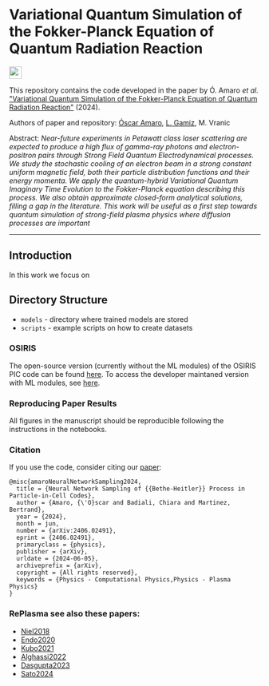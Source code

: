 Variational Quantum Simulation of the Fokker-Planck Equation of Quantum Radiation Reaction
=============================================================================================================================

<a href="https://arxiv.org/abs/2406.02491" style='vertical-align:middle; display:inline;'><img
							src="https://img.shields.io/badge/plasm--ph-arXiv%3A2406.02491-B31B1B.svg" class="plain" style="height:25px;" /></a>

This repository contains the code developed in the paper by Ó. Amaro _et al._ ["Variational Quantum Simulation of the Fokker-Planck Equation of Quantum Radiation Reaction"](https://arxiv.org/abs/2406.02491) (2024).

Authors of paper and repository: [Óscar Amaro](https://github.com/OsAmaro), [L. Gamiz](https://github.com/linigoga), M. Vranic

Abstract: _Near-future experiments in Petawatt class laser scattering are expected to produce a high flux of gamma-ray photons and electron-positron pairs through Strong Field Quantum Electrodynamical processes. We study the stochastic cooling of an electron beam in a strong constant uniform magnetic field, both their particle distribution functions and their energy momenta. We apply the quantum-hybrid Variational Quantum Imaginary Time Evolution to the Fokker-Planck equation describing this process. We also obtain approximate closed-form analytical solutions, filling a gap in the literature. This work will be useful as a first step towards quantum simulation of strong-field plasma physics where diffusion processes are important_

---


## Introduction

In this work we focus on


## Directory Structure

- ```models``` - directory where trained models are stored
- ```scripts``` - example scripts on how to create datasets

### OSIRIS

The open-source version (currently without the ML modules) of the OSIRIS PIC code can be found [here](https://osiris-code.github.io/). To access the developer maintaned version with ML modules, see [here](https://epp.tecnico.ulisboa.pt/osiris/).



### Reproducing Paper Results

All figures in the manuscript should be reproducible following the instructions in the notebooks.



### Citation

If you use the code, consider citing our [paper](https://arxiv.org/abs/2406.02491):

```
@misc{amaroNeuralNetworkSampling2024,
  title = {Neural Network Sampling of {{Bethe-Heitler}} Process in Particle-in-Cell Codes},
  author = {Amaro, {\'O}scar and Badiali, Chiara and Martinez, Bertrand},
  year = {2024},
  month = jun,
  number = {arXiv:2406.02491},
  eprint = {2406.02491},
  primaryclass = {physics},
  publisher = {arXiv},
  urldate = {2024-06-05},
  archiveprefix = {arXiv},
  copyright = {All rights reserved},
  keywords = {Physics - Computational Physics,Physics - Plasma Physics}
}
```

### RePlasma see also these papers:
- [Niel2018](https://github.com/RePlasma/PhysRevE.97.043209)
- [Endo2020](https://github.com/RePlasma/PhysRevLett.125.010501)
- [Kubo2021](https://github.com/RePlasma/PhysRevA.103.052425)
- [Alghassi2022](https://github.com/RePlasma/q-2022-06-07-730)
- [Dasgupta2023](https://github.com/RePlasma/2208.13372)
- [Sato2024](https://github.com/RePlasma/PhysRevResearch.6.033246)
